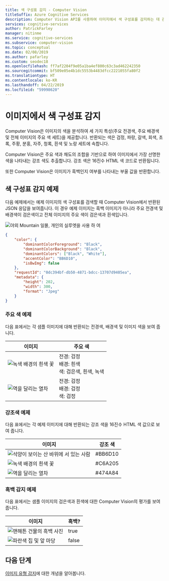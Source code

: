 ```yaml
---
title: 색 구성표 감지 - Computer Vision
titleSuffix: Azure Cognitive Services
description: Computer Vision API를 사용하여 이미지에서 색 구성표를 감지하는 데 관련된 개념입니다.
services: cognitive-services
author: PatrickFarley
manager: nitinme
ms.service: cognitive-services
ms.subservice: computer-vision
ms.topic: conceptual
ms.date: 02/08/2019
ms.author: pafarley
ms.custom: seodec18
ms.openlocfilehash: ff7af2204f9e05a1ba4ef800c63c3ad462242350
ms.sourcegitcommit: bf509e05e4b1dc5553b4483dfcc2221055fa80f2
ms.translationtype: HT
ms.contentlocale: ko-KR
ms.lasthandoff: 04/22/2019
ms.locfileid: "59998620"
---
```

# <a name="detect-color-schemes-in-images"></a>이미지에서 색 구성표 감지

Computer Vision은 이미지의 색을 분석하여 세 가지 특성(주요 전경색, 주요 배경색 및 전체 이미지의 주요 색 세트)을 제공합니다. 반환되는 색은 검정, 파랑, 갈색, 회색, 초록, 주황, 분홍, 자주, 청록, 흰색 및 노랑 세트에 속합니다. 

Computer Vision은 주요 색과 채도의 조합을 기반으로 하여 이미지에서 가장 선명한 색을 나타내는 강조 색도 추출합니다. 강조 색은 16진수 HTML 색 코드로 반환됩니다. 

또한 Computer Vision은 이미지가 흑백인지 여부를 나타내는 부울 값을 반환합니다.

## <a name="color-scheme-detection-examples"></a>색 구성표 감지 예제

다음 예제에서는 예제 이미지의 색 구성표를 검색할 때 Computer Vision에서 반환된 JSON 응답을 보여줍니다. 이 경우 예제 이미지는 흑백 이미지가 아니라 주요 전경색 및 배경색이 검은색이고 전체 이미지의 주요 색이 검은색과 흰색입니다.

![야외 Mountain 일몰, 개인의 실루엣을 사용 하 여](./Images/mountain_vista.png)

```json
{
    "color": {
        "dominantColorForeground": "Black",
        "dominantColorBackground": "Black",
        "dominantColors": ["Black", "White"],
        "accentColor": "BB6D10",
        "isBwImg": false
    },
    "requestId": "0dc394bf-db50-4871-bdcc-13707d9405ea",
    "metadata": {
        "height": 202,
        "width": 300,
        "format": "Jpeg"
    }
}
```

### <a name="dominant-color-examples"></a>주요 색 예제

다음 표에서는 각 샘플 이미지에 대해 반환되는 전경색, 배경색 및 이미지 색을 보여 줍니다.

| 이미지 | 주요 색 |
|-------|-----------------|
|![녹색 배경의 흰색 꽃](./Images/flower.png)| 전경: 검정<br/>배경: 흰색<br/>색: 검은색, 흰색, 녹색|
![역을 달리는 열차](./Images/train_station.png) | 전경: 검정<br/>배경: 검정<br/>색: 검정 |

### <a name="accent-color-examples"></a>강조색 예제

 다음 표에서는 각 예제 이미지에 대해 반환되는 강조 색을 16진수 HTML 색 값으로 보여 줍니다.

| 이미지 | 강조 색 |
|-------|--------------|
|![석양이 보이는 산 바위에 서 있는 사람](./Images/mountain_vista.png) | #BB6D10 |
|![녹색 배경의 흰색 꽃](./Images/flower.png) | #C6A205 |
|![역을 달리는 열차](./Images/train_station.png) | #474A84 |

### <a name="black--white-detection-examples"></a>흑백 감지 예제

다음 표에서는 샘플 이미지의 검은색과 흰색에 대한 Computer Vision의 평가를 보여 줍니다.

| 이미지 | 흑백? |
|-------|----------------|
|![맨해튼 건물의 흑백 사진](./Images/bw_buildings.png) | true |
|![파란색 집 및 앞 마당](./Images/house_yard.png) | false |

## <a name="next-steps"></a>다음 단계

[이미지 유형 감지](concept-detecting-image-types.md)에 대한 개념을 알아봅니다.
